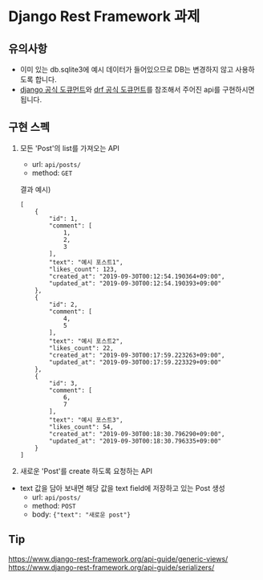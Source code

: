 # Django Rest Framework 과제

## 유의사항
- 이미 있는 db.sqlite3에 예시 데이터가 들어있으므로 DB는 변경하지 않고 사용하도록 합니다.
- [django 공식 도큐먼트](https://docs.djangoproject.com/ko/2.2/)와 [drf 공식 도큐먼트](https://www.django-rest-framework.org/)를 참조해서 주어진 api를 구현하시면 됩니다.

## 구현 스펙
1. 모든 'Post'의 list를 가져오는 API
    - url: `api/posts/`
    - method: `GET`
 
    결과 예시)
    ```
    [
        {
            "id": 1,
            "comment": [
                1,
                2,
                3
            ],
            "text": "예시 포스트1",
            "likes_count": 123,
            "created_at": "2019-09-30T00:12:54.190364+09:00",
            "updated_at": "2019-09-30T00:12:54.190393+09:00"
        },
        {
            "id": 2,
            "comment": [
                4,
                5
            ],
            "text": "예시 포스트2",
            "likes_count": 22,
            "created_at": "2019-09-30T00:17:59.223263+09:00",
            "updated_at": "2019-09-30T00:17:59.223329+09:00"
        },
        {
            "id": 3,
            "comment": [
                6,
                7
            ],
            "text": "예시 포스트3",
            "likes_count": 54,
            "created_at": "2019-09-30T00:18:30.796290+09:00",
            "updated_at": "2019-09-30T00:18:30.796335+09:00"
        }
    ]
    ``` 

2. 새로운 'Post'를 create 하도록 요청하는 API
- text 값을 담아 보내면 해당 값을 text field에 저장하고 있는 Post 생성
    - url: `api/posts/`
    - method: `POST`
    - body: `{"text": "새로운 post"}`
    

## Tip
https://www.django-rest-framework.org/api-guide/generic-views/ \
https://www.django-rest-framework.org/api-guide/serializers/ 
